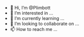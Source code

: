 - 👋 Hi, I’m @Plimbott
- 👀 I’m interested in ...
- 🌱 I’m currently learning ...
- 💞️ I’m looking to collaborate on ...
- 📫 How to reach me ...

<!---
Plimbott/Plimbott is a ✨ special ✨ repository because its `README.md` (this file) appears on your GitHub profile.
You can click the Preview link to take a look at your changes.
--->
